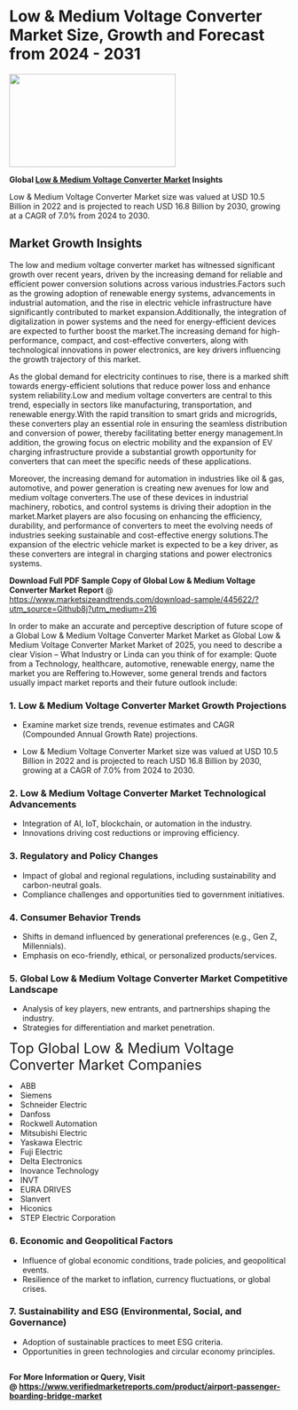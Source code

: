 <H1>Low & Medium Voltage Converter Market Size, Growth and Forecast from 2024 - 2031</H1><img class="aligncenter size-medium wp-image-584254" src="https://thirdeyenews.in/wp-content/uploads/2024/09/Global-Market-Research-300x168.jpeg" alt="" width="300" height="168" /><p><strong>Global&nbsp;<a href="https://www.marketsizeandtrends.com/download-sample/445622/?utm_source=Github8j?utm_medium=216">Low & Medium Voltage Converter Market</a> Insights</strong></p><p>Low & Medium Voltage Converter Market size was valued at USD 10.5 Billion in 2022 and is projected to reach USD 16.8 Billion by 2030, growing at a CAGR of 7.0% from 2024 to 2030.</p><p><h2>Market Growth Insights</h2> <p>The low and medium voltage converter market has witnessed significant growth over recent years, driven by the increasing demand for reliable and efficient power conversion solutions across various industries.Factors such as the growing adoption of renewable energy systems, advancements in industrial automation, and the rise in electric vehicle infrastructure have significantly contributed to market expansion.Additionally, the integration of digitalization in power systems and the need for energy-efficient devices are expected to further boost the market.The increasing demand for high-performance, compact, and cost-effective converters, along with technological innovations in power electronics, are key drivers influencing the growth trajectory of this market.</p> <p>As the global demand for electricity continues to rise, there is a marked shift towards energy-efficient solutions that reduce power loss and enhance system reliability.Low and medium voltage converters are central to this trend, especially in sectors like manufacturing, transportation, and renewable energy.With the rapid transition to smart grids and microgrids, these converters play an essential role in ensuring the seamless distribution and conversion of power, thereby facilitating better energy management.In addition, the growing focus on electric mobility and the expansion of EV charging infrastructure provide a substantial growth opportunity for converters that can meet the specific needs of these applications.</p> <p>Moreover, the increasing demand for automation in industries like oil & gas, automotive, and power generation is creating new avenues for low and medium voltage converters.The use of these devices in industrial machinery, robotics, and control systems is driving their adoption in the market.Market players are also focusing on enhancing the efficiency, durability, and performance of converters to meet the evolving needs of industries seeking sustainable and cost-effective energy solutions.The expansion of the electric vehicle market is expected to be a key driver, as these converters are integral in charging stations and power electronics systems.</p> <p><span class=""><strong>Download Full PDF Sample Copy of Global Low & Medium Voltage Converter Market Report</strong> @ <a href="https://www.marketsizeandtrends.com/download-sample/445622/?utm_source=Github8j?utm_medium=216" target="_blank">https://www.marketsizeandtrends.com/download-sample/445622/?utm_source=Github8j?utm_medium=216</a></span></p><p>In order to make an accurate and perceptive description of future scope of a Global&nbsp;Low & Medium Voltage Converter Market Market as Global&nbsp;Low & Medium Voltage Converter Market Market of 2025, you need to describe a clear Vision &ndash; What Industry or Linda can you think of for example: Quote from a Technology, healthcare, automotive, renewable energy, name the market you are Reffering to.However, some general trends and factors usually impact market reports and their future outlook include:</p><h3>1.&nbsp;<strong>Low & Medium Voltage Converter Market Growth Projections</strong></h3><ul><li>Examine market size trends, revenue estimates and CAGR (Compounded Annual Growth Rate) projections.</li><li><p>Low & Medium Voltage Converter Market size was valued at USD 10.5 Billion in 2022 and is projected to reach USD 16.8 Billion by 2030, growing at a CAGR of 7.0% from 2024 to 2030.</p></li></ul><h3>2.&nbsp;<strong>Low & Medium Voltage Converter Market Technological Advancements</strong></h3><ul><li>Integration of AI, IoT, blockchain, or automation in the industry.</li><li>Innovations driving cost reductions or improving efficiency.</li></ul><h3>3.&nbsp;<strong>Regulatory and Policy Changes</strong></h3><ul><li>Impact of global and regional regulations, including sustainability and carbon-neutral goals.</li><li>Compliance challenges and opportunities tied to government initiatives.</li></ul><h3>4.&nbsp;<strong>Consumer Behavior Trends</strong></h3><ul><li>Shifts in demand influenced by generational preferences (e.g., Gen Z, Millennials).</li><li>Emphasis on eco-friendly, ethical, or personalized products/services.</li></ul><h3>5.&nbsp;<strong>Global Low & Medium Voltage Converter Market Competitive Landscape</strong></h3><ul><li>Analysis of key players, new entrants, and partnerships shaping the industry.</li><li>Strategies for differentiation and market penetration.</li></ul><p data-pm-slice="1 1 []"><span style="color: inherit; font-family: inherit; font-size: 25px;">Top Global Low & Medium Voltage Converter Market Companies</span></p><div class="" data-test-id=""><p><li>ABB</li><li> Siemens</li><li> Schneider Electric</li><li> Danfoss</li><li> Rockwell Automation</li><li> Mitsubishi Electric</li><li> Yaskawa Electric</li><li> Fuji Electric</li><li> Delta Electronics</li><li> Inovance Technology</li><li> INVT</li><li> EURA DRIVES</li><li> Slanvert</li><li> Hiconics</li><li> STEP Electric Corporation</li></p></div><h3>6.&nbsp;<strong>Economic and Geopolitical Factors</strong></h3><ul><li>Influence of global economic conditions, trade policies, and geopolitical events.</li><li>Resilience of the market to inflation, currency fluctuations, or global crises.</li></ul><h3>7.&nbsp;<strong>Sustainability and ESG (Environmental, Social, and Governance)</strong></h3><ul><li>Adoption of sustainable practices to meet ESG criteria.</li><li>Opportunities in green technologies and circular economy principles.</li></ul><h2><strong style="font-size: 14px;">For More Information or Query, Visit @&nbsp;</strong><a style="background-color: #ffffff; font-size: 14px;" href="https://www.marketsizeandtrends.com/report/low-medium-voltage-converter-market/" target="_blank">https://www.verifiedmarketreports.com/product/airport-passenger-boarding-bridge-market</a></h2>